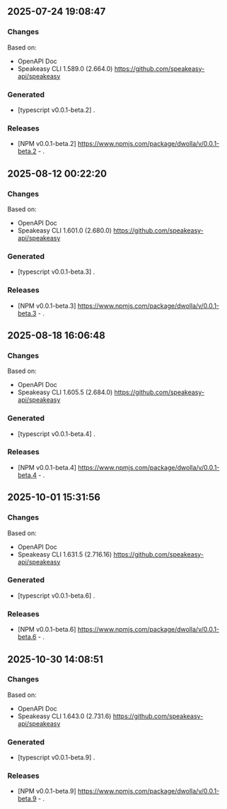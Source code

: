 ## 2025-07-24 19:08:47
### Changes
Based on:
- OpenAPI Doc  
- Speakeasy CLI 1.589.0 (2.664.0) https://github.com/speakeasy-api/speakeasy
### Generated
- [typescript v0.0.1-beta.2] .
### Releases
- [NPM v0.0.1-beta.2] https://www.npmjs.com/package/dwolla/v/0.0.1-beta.2 - .


## 2025-08-12 00:22:20
### Changes
Based on:
- OpenAPI Doc  
- Speakeasy CLI 1.601.0 (2.680.0) https://github.com/speakeasy-api/speakeasy
### Generated
- [typescript v0.0.1-beta.3] .
### Releases
- [NPM v0.0.1-beta.3] https://www.npmjs.com/package/dwolla/v/0.0.1-beta.3 - .

## 2025-08-18 16:06:48
### Changes
Based on:
- OpenAPI Doc  
- Speakeasy CLI 1.605.5 (2.684.0) https://github.com/speakeasy-api/speakeasy
### Generated
- [typescript v0.0.1-beta.4] .
### Releases
- [NPM v0.0.1-beta.4] https://www.npmjs.com/package/dwolla/v/0.0.1-beta.4 - .

## 2025-10-01 15:31:56
### Changes
Based on:
- OpenAPI Doc  
- Speakeasy CLI 1.631.5 (2.716.16) https://github.com/speakeasy-api/speakeasy
### Generated
- [typescript v0.0.1-beta.6] .
### Releases
- [NPM v0.0.1-beta.6] https://www.npmjs.com/package/dwolla/v/0.0.1-beta.6 - .

## 2025-10-30 14:08:51
### Changes
Based on:
- OpenAPI Doc  
- Speakeasy CLI 1.643.0 (2.731.6) https://github.com/speakeasy-api/speakeasy
### Generated
- [typescript v0.0.1-beta.9] .
### Releases
- [NPM v0.0.1-beta.9] https://www.npmjs.com/package/dwolla/v/0.0.1-beta.9 - .